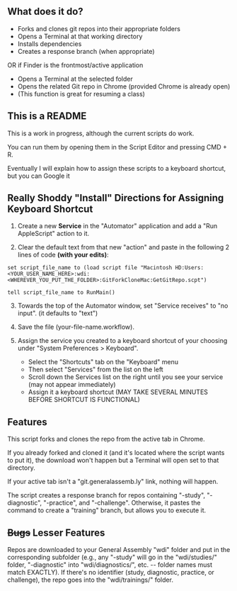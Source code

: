 ## What does it do?

-  Forks and clones git repos into their appropriate folders
-  Opens a Terminal at that working directory
-  Installs dependencies
-  Creates a response branch (when appropriate)

OR if Finder is the frontmost/active application

- Opens a Terminal at the selected folder
- Opens the related Git repo in Chrome (provided Chrome is already open)
- (This function is great for resuming a class)

## This is a README

This is a work in progress, although the current scripts do work.

You can run them by opening them in the Script Editor and pressing CMD + R.

Eventually I will explain how to assign these scripts to a keyboard shortcut, but you can Google it

## Really Shoddy "Install" Directions for Assigning Keyboard Shortcut

1.  Create a new **Service** in the "Automator" application and add a "Run AppleScript" action to it.

2.  Clear the default text from that new "action" and paste in the following 2 lines of code **(with your edits)**:

`set script_file_name to (load script file "Macintosh HD:Users:<YOUR_USER_NAME_HERE>:wdi:<WHEREVER_YOU_PUT_THE_FOLDER>:GitForkCloneMac:GetGitRepo.scpt")`

`tell script_file_name to RunMain()`

3.  Towards the top of the Automator window, set "Service receives" to "no input". (it defaults to "text")

4.  Save the file (your-file-name.workflow).

5.  Assign the service you created to a keyboard shortcut of your choosing under "System Preferences > Keyboard".
    - Select the "Shortcuts" tab on the "Keyboard" menu
    - Then select "Services" from the list on the left
    - Scroll down the Services list on the right until you see your service (may not appear immediately)
    - Assign it a keyboard shortcut (MAY TAKE SEVERAL MINUTES BEFORE SHORTCUT IS FUNCTIONAL)

## Features

This script forks and clones the repo from the active tab in Chrome.

  If you already forked and cloned it (and it's located where the script wants to put it), the download won't happen but a Terminal will open set to that directory.

  If your active tab isn't a "git.generalassemb.ly" link, nothing will happen.

  The script creates a response branch for repos containing "-study", "-diagnostic", "-practice", and "-challenge". Otherwise, it pastes the command to create a "training" branch, but allows you to execute it.

## ~~Bugs~~ Lesser Features

  Repos are downloaded to your General Assembly "wdi" folder and put in the corresponding subfolder (e.g., any "-study" will go in the "wdi/studies/" folder, "-diagnostic" into "wdi/diagnostics/", etc. -- folder names must match EXACTLY). If there's no identifier (study, diagnostic, practice, or challenge), the repo goes into the "wdi/trainings/" folder.
